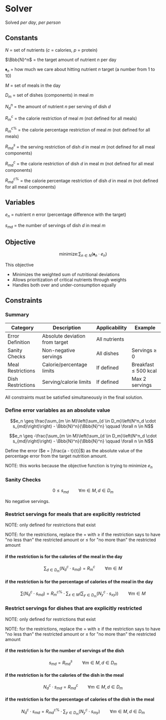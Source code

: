 # Solver

Solved *per day*, *per person*

## Constants

$N$ = set of nutrients ($c$ = calories, $p$ = protein)

$\Bbb{N}^n$ = the target amount of nutrient $n$ per day

$\blacklozenge_n$ = how much we care about hitting nutrient $n$ target (a number from 1 to 10)

$M$ = set of meals in the day

$D_m$ = set of dishes (components) in meal $m$

$N^n_d$ = the amount of nutrient $n$ per serving of dish $d$

$R^c_m$ = the calorie restriction of meal $m$ (not defined for all meals)

$R^{c\%}_m$ = the calorie percentage restriction of meal $m$ (not defined for all meals)

$R^s_{md}$ = the serving restriction of dish $d$ in meal $m$ (not defined for all meal components)

$R^c_{md}$ = the calorie restriction of dish $d$ in meal $m$ (not defined for all meal components)

$R^{c\%}_{md}$ = the calorie percentage restriction of dish $d$ in meal $m$ (not defined for all meal components)

## Variables

$e_n$ = nutrient $n$ error (percentage difference with the target)

$s_{md}$ = the number of servings of dish $d$ in meal $m$

## Objective

```math
\text{minimize:} \sum_{n \in N}\left(\blacklozenge_n \cdot e_n\right)
```

This objective
- Minimizes the weighted sum of nutritional deviations
- Allows prioritization of critical nutrients through weights
- Handles both over and under-consumption equally

## Constraints

### Summary

| Category | Description | Applicability | Example |
|----------|-------------|---------------|---------|
| Error Definition | Absolute deviation from target | All nutrients |  |
| Sanity Checks | Non-negative servings | All dishes | Servings ≥ 0 |
| Meal Restrictions | Calorie/percentage limits | If defined | Breakfast ≤ 500 kcal |
| Dish Restrictions | Serving/calorie limits | If defined | Max 2 servings |

All constraints must be satisfied simultaneously in the final solution.

### Define error variables as an absolute value

```math
e_n \geq \frac{\sum_{m \in M}\left(\sum_{d \in D_m}\left(N^n_d \cdot s_{md}\right)\right) - \Bbb{N}^n}{\Bbb{N}^n} \qquad \forall n \in N
```

```math
e_n \geq -\frac{\sum_{m \in M}\left(\sum_{d \in D_m}\left(N^n_d \cdot s_{md}\right)\right) - \Bbb{N}^n}{\Bbb{N}^n} \qquad \forall n \in N
```

Define the error ($e = |\frac{a - t}{t}|$) as the absolute value of the percentage error from the target nutrition amount.

NOTE: this works because the objective function is trying to minimize $e_n$

### Sanity Checks

```math
0 \leq s_{md} \qquad \forall m \in M, d \in D_m
```

No negative servings.

### Restrict servings for meals that are explicitly restricted

NOTE: only defined for restrictions that exist

NOTE: for the restrictions, replace the $=$ with $\geq$ if the restriction says to have "no less than" the restricted amount or $\leq$ for "no more than" the restricted amount

#### if the restriction is for the calories of the meal in the day

```math
\sum_{d \in D_m}\left(N^c_d \cdot s_{md}\right) = R^c_m \qquad \forall m \in M
```

#### if the restriction is for the percentage of calories of the meal in the day

```math
\sum_{}\left(N^c_d \cdot s_{md}\right) = R^{c\%}_m \cdot \sum_{x \in M}\left(\sum_{y \in D_m}\left(N^c_y \cdot s_{xy}\right)\right) \qquad \forall m \in M
```

### Restrict servings for dishes that are explicitly restricted

NOTE: only defined for restrictions that exist

NOTE: for the restrictions, replace the $=$ with $\geq$ if the restriction says to have "no less than" the restricted amount or $\leq$ for "no more than" the restricted amount

#### if the restriction is for the number of servings of the dish

```math
s_{md} = R^s_{md} \qquad \forall m \in M, d \in D_m
```

#### if the restriction is for the calories of the dish in the meal

```math
N^c_d \cdot s_{md} = R^c_{md} \qquad \forall m \in M, d \in D_m
```

#### if the restriction is for the percentage of calories of the dish in the meal

```math
N^c_d \cdot s_{md} = R^{c\%}_{md} \cdot \sum_{y \in D_m}\left(N^c_y \cdot s_{my}\right) \qquad \forall m \in M, d \in D_m
```

